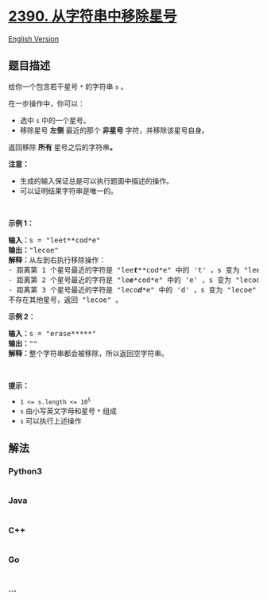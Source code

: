 # [2390. 从字符串中移除星号](https://leetcode.cn/problems/removing-stars-from-a-string)

[English Version](/solution/2300-2399/2390.Removing%20Stars%20From%20a%20String/README_EN.md)

## 题目描述

<!-- 这里写题目描述 -->

<p>给你一个包含若干星号 <code>*</code> 的字符串 <code>s</code> 。</p>

<p>在一步操作中，你可以：</p>

<ul>
	<li>选中 <code>s</code> 中的一个星号。</li>
	<li>移除星号 <strong>左侧</strong> 最近的那个 <strong>非星号</strong> 字符，并移除该星号自身。</li>
</ul>

<p>返回移除 <strong>所有</strong> 星号之后的字符串<strong>。</strong></p>

<p><strong>注意：</strong></p>

<ul>
	<li>生成的输入保证总是可以执行题面中描述的操作。</li>
	<li>可以证明结果字符串是唯一的。</li>
</ul>

<p>&nbsp;</p>

<p><strong>示例 1：</strong></p>

<pre>
<strong>输入：</strong>s = "leet**cod*e"
<strong>输出：</strong>"lecoe"
<strong>解释：</strong>从左到右执行移除操作：
- 距离第 1 个星号最近的字符是 "lee<em><strong>t</strong></em>**cod*e" 中的 't' ，s 变为 "lee*cod*e" 。
- 距离第 2 个星号最近的字符是 "le<em><strong>e</strong></em>*cod*e" 中的 'e' ，s 变为 "lecod*e" 。
- 距离第 3 个星号最近的字符是 "leco<em><strong>d</strong></em>*e" 中的 'd' ，s 变为 "lecoe" 。
不存在其他星号，返回 "lecoe" 。</pre>

<p><strong>示例 2：</strong></p>

<pre>
<strong>输入：</strong>s = "erase*****"
<strong>输出：</strong>""
<strong>解释：</strong>整个字符串都会被移除，所以返回空字符串。
</pre>

<p>&nbsp;</p>

<p><strong>提示：</strong></p>

<ul>
	<li><code>1 &lt;= s.length &lt;= 10<sup>5</sup></code></li>
	<li><code>s</code> 由小写英文字母和星号 <code>*</code> 组成</li>
	<li><code>s</code> 可以执行上述操作</li>
</ul>


## 解法

<!-- 这里可写通用的实现逻辑 -->

<!-- tabs:start -->

### **Python3**

<!-- 这里可写当前语言的特殊实现逻辑 -->

```python

```

### **Java**

<!-- 这里可写当前语言的特殊实现逻辑 -->

```java

```

### **C++**

```cpp

```

### **Go**

```go

```

### **...**

```

```

<!-- tabs:end -->